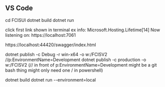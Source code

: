 ## VS Code
cd FCISUI
dotnet build
dotnet run

click first link shown in terminal ex 
info: Microsoft.Hosting.Lifetime[14]
      Now listening on: https://localhost:7061


https://localhost:44420/swagger/index.html

dotnet publish -c Debug -r win-x64 -o w:/FCISV2 //p:EnvironmentName=Development
dotnet publish -c production -o w:/FCISV2
(// in front of p:EnvironmentName=Development might be a git bash thing might only need one / in powershell)

dotnet build
dotnet run --environment=local